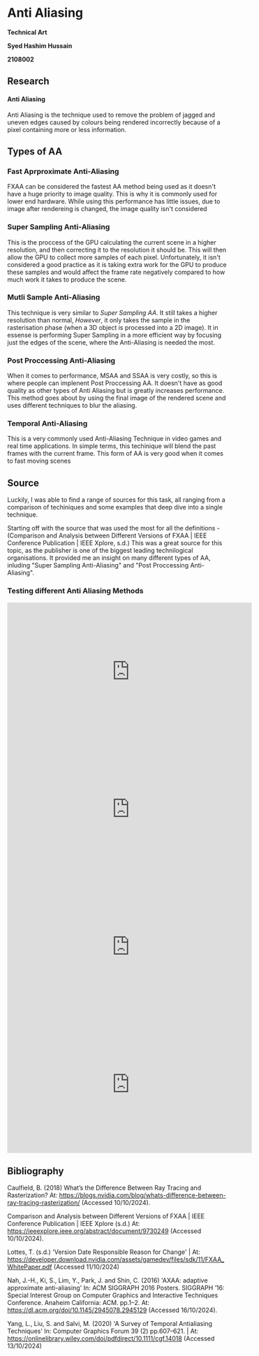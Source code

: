 # Anti Aliasing

**Technical Art**  

**Syed Hashim Hussain**  

**2108002**  

 

## **Research**

#### Anti Aliasing

Anti Aliasing is the technique used to remove the problem of jagged and uneven edges caused by colours being rendered incorrectly because of a pixel containing more or less information.

## **Types of AA**

### Fast Aprproximate Anti-Aliasing
FXAA can be considered the fastest AA method being used as it doesn't have a huge priority to image quality. This is why it is commonly used for lower end hardware. While using this performance has little issues, due to image after rendereing is changed, the image quality isn't considered 
### Super Sampling Anti-Aliasing 

This is the proccess of the GPU calculating the current scene in a higher resolution, and then correcting it to the resolution it should be. This will then allow the GPU to collect more samples of each pixel. Unfortunately, it isn't considered a good practice as it is taking extra work for the GPU to produce these samples and would affect the frame rate negatively compared to how much work it takes to produce the scene.

### Mutli Sample Anti-Aliasing

This technique is very similar to *Super Sampling AA*. It still takes a higher resolution than normal, *However*, it only takes the sample in the rasterisation phase (when a 3D object is processed into a 2D image). It in essense is performing Super Sampling in a more efficient way by focusing just the edges of the scene, where the Anti-Aliasing is needed the most.

### Post Proccessing Anti-Aliasing 

When it comes to performance, MSAA and SSAA is very costly, so this is where people can implenent Post Proccessing AA. It doesn't have as good quality as other types of Anti Aliasing but is greatly increases performance. This method goes about by using the final image of the rendered scene and uses different techniques to blur the aliasing.

### Temporal Anti-Aliasing 

This is a very commonly used Anti-Aliasing Technique in video games and real time applications. In simple terms, this techinique will blend the past frames with the current frame. This form of AA is very good when it comes to fast moving scenes

## **Source**

Luckily, I was able to find a range of sources for this task, all ranging from a comparison of techiniques and some examples that deep dive into a single technique. 

Starting off with the source that was used the most for all the definitions - (Comparison and Analysis between Different Versions of FXAA | IEEE Conference Publication | IEEE Xplore, s.d.) This was a great source for this topic, as the publisher is one of the biggest leading technilogical organisations. It provided me an insight on many different types of AA, inluding "Super Sampling Anti-Aliasing" and "Post Proccessing Anti-Aliasing".  


### Testing different Anti Aliasing Methods
<iframe width="560" height="315" src="https://www.youtube.com/embed/14xDcDIbAT0?si=hNmUY5O0YislzomT" title="YouTube video player" frameborder="0" allow="accelerometer; autoplay; clipboard-write; encrypted-media; gyroscope; picture-in-picture; web-share" referrerpolicy="strict-origin-when-cross-origin" allowfullscreen></iframe>

<iframe width="560" height="315" src="https://www.youtube.com/embed/-KsjrGQ8Z44?si=JcJs7LZTrXAKQIhd" title="YouTube video player" frameborder="0" allow="accelerometer; autoplay; clipboard-write; encrypted-media; gyroscope; picture-in-picture; web-share" referrerpolicy="strict-origin-when-cross-origin" allowfullscreen></iframe>

<iframe width="560" height="315" src="https://www.youtube.com/embed/5pfEjXz_YRs?si=p2ieM_pvpWxBXJzD" title="YouTube video player" frameborder="0" allow="accelerometer; autoplay; clipboard-write; encrypted-media; gyroscope; picture-in-picture; web-share" referrerpolicy="strict-origin-when-cross-origin" allowfullscreen></iframe>

<iframe width="560" height="315" src="https://www.youtube.com/embed/YFO_xAyOVYY?si=6sBNenkIXFSmZSJu" title="YouTube video player" frameborder="0" allow="accelerometer; autoplay; clipboard-write; encrypted-media; gyroscope; picture-in-picture; web-share" referrerpolicy="strict-origin-when-cross-origin" allowfullscreen></iframe>

## **Bibliography**

Caulfield, B. (2018) What’s the Difference Between Ray Tracing and Rasterization? At: https://blogs.nvidia.com/blog/whats-difference-between-ray-tracing-rasterization/ (Accessed  10/10/2024).

Comparison and Analysis between Different Versions of FXAA | IEEE Conference Publication | IEEE Xplore (s.d.) At: https://ieeexplore.ieee.org/abstract/document/9730249 (Accessed  10/10/2024).

Lottes, T. (s.d.) 'Version Date Responsible Reason for Change' | At: https://developer.download.nvidia.com/assets/gamedev/files/sdk/11/FXAA_WhitePaper.pdf (Accessed 11/10/2024)

Nah, J.-H., Ki, S., Lim, Y., Park, J. and Shin, C. (2016) 'AXAA: adaptive approximate anti-aliasing' In: ACM SIGGRAPH 2016 Posters. SIGGRAPH ’16: Special Interest Group on Computer Graphics and Interactive Techniques Conference. Anaheim California: ACM. pp.1–2. At: https://dl.acm.org/doi/10.1145/2945078.2945129 (Accessed  16/10/2024).

Yang, L., Liu, S. and Salvi, M. (2020) 'A Survey of Temporal Antialiasing Techniques' In: Computer Graphics Forum 39 (2) pp.607–621. | At: https://onlinelibrary.wiley.com/doi/pdfdirect/10.1111/cgf.14018 (Accessed 13/10/2024)

